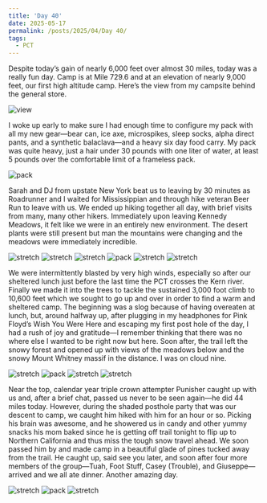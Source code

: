 ```yaml
---
title: 'Day 40'
date: 2025-05-17
permalink: /posts/2025/04/Day 40/
tags:
  - PCT
---
```


Despite today’s gain of nearly 6,000 feet over almost 30 miles, today was a really fun day. Camp is at Mile 729.6 and at an elevation of nearly 9,000 feet, our first high altitude camp. Here’s the view from my campsite behind the general store.

![view](/images/IMG_5324.jpeg)

I woke up early to make sure I had enough time to configure my pack with all my new gear—bear can, ice axe, microspikes, sleep socks, alpha direct pants, and a synthetic balaclava—and a heavy six day food carry. My pack was quite heavy, just a hair under 30 pounds with one liter of water, at least 5 pounds over the comfortable limit of a frameless pack. 

![pack](/images/IMG_5325.jpeg)

Sarah and DJ from upstate New York beat us to leaving by 30 minutes as Roadrunner and I waited for Mississippian and through hike veteran Beer Run to leave with us. We ended up hiking together all day, with brief visits from many, many other hikers. Immediately upon leaving Kennedy Meadows, it felt like we were in an entirely new environment. The desert plants were still present but man the mountains were changing and the meadows were immediately incredible. 

![stretch](/images/IMG_5333.jpeg)
![stretch](/images/IMG_5334.jpeg)
![stretch](/images/IMG_5337.jpeg)
![pack](/images/IMG_1513.jpeg)
![stretch](/images/IMG_5338.jpeg)
![stretch](/images/IMG_5340.jpeg)

We were intermittently blasted by very high winds, especially so after our sheltered lunch just before the last time the PCT crosses the Kern river. Finally we made it into the trees to tackle the sustained 3,000 foot climb to 10,600 feet which we sought to go up and over in order to find a warm and sheltered camp. The beginning was a slog because of having overeaten at lunch, but, around halfway up, after plugging in my headphones for Pink Floyd’s Wish You Were Here and escaping my first post hole of the day, I had a rush of joy and gratitude—I remember thinking that there was no where else I wanted to be right now but here. Soon after, the trail left the snowy forest and opened up with views of the meadows below and the snowy Mount Whitney massif in the distance. I was on cloud nine.

![stretch](/images/IMG_5346.jpeg)
![pack](/images/IMG_5348.jpeg)
![stretch](/images/IMG_5350.jpeg)
![stretch](/images/IMG_5353.jpeg)

Near the top, calendar year triple crown attempter Punisher caught up with us and, after a brief chat, passed us never to be seen again—he did 44 miles today. However, during the shaded posthole party that was our descent to camp, we caught him hiked with him for an hour or so. Picking his brain was awesome, and he showered us in candy and other yummy snacks his mom baked since he is getting off trail tonight to flip up to Northern California and thus miss the tough snow travel ahead. We soon passed him by and made camp in a beautiful glade of pines tucked away from the trail. He caught up, said see you later, and soon after four more members of the group—Tuah, Foot Stuff, Casey (Trouble), and Giuseppe—arrived and we all ate dinner. Another amazing day.

![stretch](/images/IMG_5355.jpeg)
![pack](/images/IMG_5356.jpeg)
![stretch](/images/IMG_5357.jpeg)